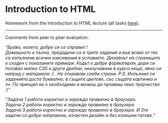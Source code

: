 <h1>Introduction to HTML</h1>

Homework from the Introduction to HTML lecture (all tasks <a href = "https://github.com/TelerikAcademy/HTML/tree/master/Topics/02.%20HTML-Fundamentals/homework" target = "_blank">here</a>).

<hr/>

Comments from peer to peer evaluation:

<em>"Браво, колега, добре си се справил !<br/>
Домашното е пълно, предадени са и трите задания и във всяко от тях са изпълнени всички изисквания в условието. Дизайнът на страниците е сходен с показаните примери. Кодът е добре форматиран, дори си ползвал малко CSS и други дребни, неизучавани в курса неща, явно си напред с материала :) . Не откривам слаби страни.
P.S. Изпълнил си заданията доста буквално, в същите цветове, със същата картинка и тн. По принцип не е необходимо и можеш да проявиш леко творчество :)"</em>

<em>"Задача 1 работи коректно и зарежда правилно в браузера.<br/>
Задача 2 работи коректно и зарежда правилно в браузера.<br/>
Задача 3 работи коректно и зарежда правилно в браузера. И 3те задачи са добре направени, изчистен дизайн и без излишни тагове."</em>
